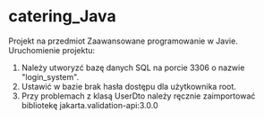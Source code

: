 # catering_Java
Projekt na przedmiot Zaawansowane programowanie w Javie.
Uruchomienie projektu:
1. Należy utworyzć bazę danych SQL na porcie 3306 o nazwie "login_system".
2. Ustawić w bazie brak hasła dostępu dla użytkownika root.
3. Przy problemach z klasą UserDto należy ręcznie zaimportować bibliotekę jakarta.validation-api:3.0.0